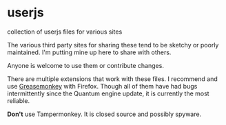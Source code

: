 # userjs
collection of userjs files for various sites

The various third party sites for sharing these tend to be sketchy or
poorly maintained. I'm putting mine up here to share with others.

Anyone is welcome to use them or contribute changes.

There are multiple extensions that work with these files. I recommend
and use [Greasemonkey](https://github.com/greasemonkey/greasemonkey)
with Firefox. Though all of them have had bugs intermittently since 
the Quantum engine update, it is currently the most reliable.

**Don't** use Tampermonkey. It is closed source and possibly spyware.
